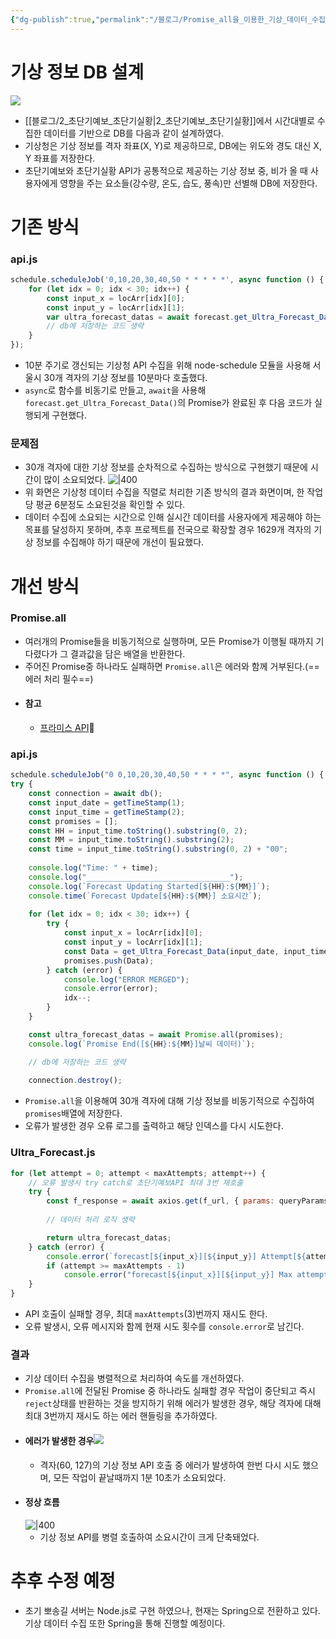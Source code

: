 ```yaml
---
{"dg-publish":true,"permalink":"/블로그/Promise_all을_이용한_기상_데이터_수집_개선기/","created":"2024-09-16T00:55:01.946+09:00"}
---
```


# 기상 정보 DB 설계
![](https://i.imgur.com/XQ0vLqi.png)
- [[블로그/2_초단기예보_초단기실황\|2_초단기예보_초단기실황]]에서 시간대별로 수집한 데이터를 기반으로 DB를 다음과 같이 설계하였다.
- 기상청은 기상 정보를 격자 좌표(X, Y)로 제공하므로, DB에는 위도와 경도 대신 X, Y 좌표를 저장한다.
- 초단기예보와 초단기실황 API가 공통적으로 제공하는 기상 정보 중, 비가 올 때 사용자에게 영향을 주는 요소들(강수량, 온도, 습도, 풍속)만 선별해 DB에 저장한다.
# 기존 방식
### api.js
``` javascript
schedule.scheduleJob('0,10,20,30,40,50 * * * * *', async function () { 
	for (let idx = 0; idx < 30; idx++) { 
		const input_x = locArr[idx][0]; 
		const input_y = locArr[idx][1]; 
		var ultra_forecast_datas = await forecast.get_Ultra_Forecast_Data(input_date, input_time, input_x, input_y); 
		// db에 저장하는 코드 생략
	} 
});
```
- 10분 주기로 갱신되는 기상청 API 수집을 위해 node-schedule 모듈을 사용해 서울시 30개 격자의 기상 정보를 10분마다 호출했다.
- `async`로 함수를 비동기로 만들고, `await`을 사용해  `forecast.get_Ultra_Forecast_Data()`의 Promise가 완료된 후 다음 코드가 실행되게 구현했다.
### 문제점
- 30개 격자에 대한 기상 정보를 순차적으로 수집하는 방식으로 구현했기 때문에 시간이 많이 소요되었다.
  ![|400](https://i.imgur.com/QIgSuwR.png)
- 위 화면은 기상청 데이터 수집을 직렬로 처리한 기존 방식의 결과 화면이며, 한 작업 당 평균 6분정도 소요된것을 확인할 수 있다.
- 데이터 수집에 소요되는 시간으로 인해 실시간 데이터를 사용자에게 제공해야 하는 목표를 달성하지 못하며, 추후 프로젝트를 전국으로 확장할 경우 1629개 격자의 기상 정보를 수집해야 하기 때문에 개선이 필요했다.
# 개선 방식
### Promise.all
- 여러개의 Promise들을 비동기적으로 실행하며, 모든 Promise가 이행될 때까지 기다렸다가 그 결과값을 담은 배열을 반환한다.
- 주어진 Promise중 하나라도 실패하면 `Promise.all`은 에러와 함께 거부된다.(==에러 처리 필수==)
- #### 참고
	- [프라미스 API](https://ko.javascript.info/promise-api)
### api.js
``` javascript
schedule.scheduleJob("0 0,10,20,30,40,50 * * * *", async function () {
try {
	const connection = await db();
	const input_date = getTimeStamp(1);
	const input_time = getTimeStamp(2);
	const promises = [];
	const HH = input_time.toString().substring(0, 2);
	const MM = input_time.toString().substring(2);
	const time = input_time.toString().substring(0, 2) + "00";
	
	console.log("Time: " + time);
	console.log("________________________________");
	console.log(`Forecast Updating Started[${HH}:${MM}]`);
	console.time(`Forecast Update[${HH}:${MM}] 소요시간`);
	
	for (let idx = 0; idx < 30; idx++) {
		try {
			const input_x = locArr[idx][0];
			const input_y = locArr[idx][1];
			const Data = get_Ultra_Forecast_Data(input_date, input_time, input_x, input_y);
			promises.push(Data);
		} catch (error) {
			console.log("ERROR MERGED");
			console.error(error);
			idx--;
		}
	}

	const ultra_forecast_datas = await Promise.all(promises);
	console.log(`Promise End([${HH}:${MM}]날씨 데이터)`);

	// db에 저장하는 코드 생략
	
	connection.destroy();
```
- `Promise.all`을 이용해여 30개 격자에 대해 기상 정보를 비동기적으로 수집하여 `promises`배열에 저장한다.
- 오류가 발생한 경우 오류 로그를 출력하고 해당 인덱스를 다시 시도한다.
### Ultra_Forecast.js
``` javascript
for (let attempt = 0; attempt < maxAttempts; attempt++) {
	// 오류 발생시 try catch로 초단기예보API 최대 3번 재호출
	try {
		const f_response = await axios.get(f_url, { params: queryParams });
	
		// 데이터 처리 로직 생략

		return ultra_forecast_datas;
	} catch (error) {
		console.error(`forecast[${input_x}][${input_y}] Attempt[${attempt}] failed`, error);
		if (attempt >= maxAttempts - 1)
			console.error("forecast[${input_x}][${input_y}] Max attempts 초과");
	}
}

```
- API 호출이 실패할 경우, 최대 `maxAttempts`(3)번까지 재시도 한다.
- 오류 발생시, 오류 메시지와 함께 현재 시도 횟수를 `console.error`로 남긴다.
### 결과
- 기상 데이터 수집을 병렬적으로 처리하여 속도를 개선하였다.
- `Promise.all`에 전달된 Promise 중 하나라도 실패할 경우 작업이 중단되고 즉시 `reject`상태를 반환하는 것을 방지하기 위해 에러가 발생한 경우, 해당 격자에 대해 최대 3번까지 재시도 하는 에러 핸들링을 추가하였다.
- #### 에러가 발생한 경우![](https://i.imgur.com/jcKxODj.png)
	- 격자(60, 127)의 기상 정보 API 호출 중 에러가 발생하여 한번 다시 시도 했으며, 모든 작업이 끝날때까지 1분 10초가 소요되었다.
- #### 정상 흐름
  ![|400](https://i.imgur.com/MCJ7pUG.png)
	- 기상 정보 API를 병렬 호출하여 소요시간이 크게 단축돼었다.
# 추후 수정 예정
- 초기 뽀송길 서버는 Node.js로 구현 하였으나, 현재는 Spring으로 전환하고 있다. 기상 데이터 수집 또한 Spring을 통해 진행할 예정이다.